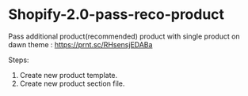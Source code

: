 # Shopify-2.0-pass-reco-product

Pass additional product(recommended) product with single product on dawn theme : https://prnt.sc/RHsensjEDABa

Steps:

1. Create new product template.
2. Create new product section file.
